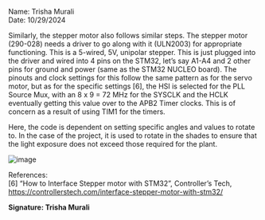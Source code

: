 Name: Trisha Murali <br/> 
Date: 10/29/2024 

Similarly, the stepper motor also follows similar steps. The stepper motor (290-028) needs a driver to go along with it (ULN2003) for appropriate functioning. This is a 5-wired, 5V, unipolar stepper. This is just plugged into the driver and wired into 4 pins on the STM32, let’s say A1-A4 and 2 other pins for ground and power (same as the STM32 NUCLEO board). The pinouts and clock settings for this follow the same pattern as for the servo motor, but as for the specific settings [6], the HSI is selected for the PLL Source Mux, with an 8 x 9 = 72 MHz for the SYSCLK and the HCLK eventually getting this value over to the APB2 Timer clocks. This is of concern as a result of using TIM1 for the timers. 

Here, the code is dependent on setting specific angles and values to rotate to. In the case of the project, it is used to rotate in the shades to ensure that the light exposure does not exceed those required for the plant. 

![image](https://github.com/user-attachments/assets/8a9dc809-66f3-45a4-bd02-8d3c3cd5eae1)

References: <br/>
[6] “How to Interface Stepper motor with STM32”, Controller’s Tech, https://controllerstech.com/interface-stepper-motor-with-stm32/

**Signature: Trisha Murali**
